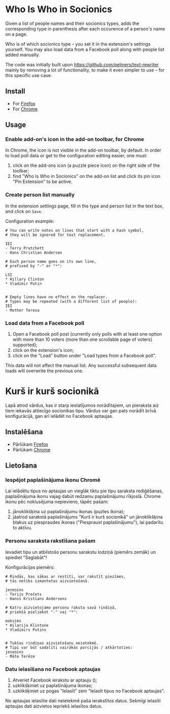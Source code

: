 # Who Is Who in Socionics

Given a list of people names and their socionics types, adds the corresponding type in parenthesis after each occurence of a person's name on a page.

Who is of which socionics type – you set it in the extension's settings yourself. You may also load data from a Facebook poll along with people list added manually.

The code was initially built upon https://github.com/pelmers/text-rewriter mainly by removing a lot of functionality, to make it even simpler to use – for this specific use case.

## Install

* For [Firefox](https://addons.mozilla.org/en-US/firefox/addon/who-is-who-in-socionics/)
* For [Chrome](https://chrome.google.com/webstore/detail/who-is-who-in-socionics/edgafhhkoaeojfhofmfnkffppnjbboli?hl=en)

## Usage

### Enable add-on's icon in the add-on toolbar, for Chrome

In Chrome, the icon is not visible in the add-on toolbar, by default. In order to load poll data or get to the configuration editing easier, one must:
1. click on the add-ons icon (a puzzle piece icon) on the right side of the toolbar;
2. find "Who Is Who in Socionics" on the add-on list and click its pin icon "Pin Extension" to be active.

### Create person list manually

In the extension settings page, fill in the type and person list in the text box, and click on `Save`.

Configuration example:

```
# You can write notes on lines that start with a hash symbol,
# they will be ignored for text replacement.

IEI
- Terry Pratchett
- Hans Christian Andersen

# Each person name goes on its own line,
# prefixed by "-" or "*":

LSI
* Hillary Clinton
* Vladimir Putin


# Empty lines have no effect on the replacer.
# Types may be repeated (with a different list of people):
IEI
- Mother Teresa
```

### Load data from a Facebook poll

1. Open a Facebook poll post (currently only polls with at least one option with more than 10 voters (more than one scrollable page of voters) supported);
2. click on the extension's icon;
3. click on the "Load" button under "Load types from a Facebook poll".

This data will not affect the manual list. Any successful subsequent data loads will overwrite the previous one.

# Kurš ir kurš socionikā

Lapā atrod vārdus, kas ir starp iestatījumos norādītajiem, un pieraksta aiz tiem iekavās attiecīgo socionikas tipu. Vārdus var gan pats norādīt brīvā konfigurācijā, gan arī ielādēt no Facebook aptaujas.

## Instalēšana

* Pārlūkam [Firefox](https://addons.mozilla.org/lv/firefox/addon/who-is-who-in-socionics/)
* Pārlūkam [Chrome](https://chrome.google.com/webstore/detail/who-is-who-in-socionics/edgafhhkoaeojfhofmfnkffppnjbboli?hl=lv)

## Lietošana

### Iespējot paplašinājuma ikonu Chromē

Lai ielādētu tipus no aptaujas un vieglāk tiktu pie tipu saraksta rediģēšanas, paplašinājuma ikonu vajag dabūt redzamu paplašinājumu rīkjoslā. Chrome ikonu pēc noklusējuma nepievieno, tāpēc pašam:
1. jānoklikšķina uz paplašinājumu ikonas (puzles ikona);
2. jāatrod sarakstā paplašinājums "Kurš ir kurš socionikā" un jānoklikšķina blakus uz piespraudes ikonas ("Piespraust paplašinājumu"), lai padarītu to aktīvu.

### Personu saraksta rakstīšana pašam

Ievadiet tipu un atbilstošo personu sarakstu lodziņā (piemērs zemāk) un spiediet &quot;Saglabāt&quot;!</p>

Konfigurācijas piemērs:

```
# Rindās, kas sākas ar restīti, var rakstīt piezīmes,
# tās netiks izmantotas aizvietošanā.

jeseņins
- Terijs Prečets
- Hanss Kristians Andersens

# Katru aizvietojamo personu raksta savā rindiņā,
# priekšā pieliekot "-" vai "*":

maksims
* Hilarija Klintone
* Vladimirs Putins


# Tukšas rindiņas aizvietošanu neietekmē.
# Tipi var būt sadalīti vairākās porcijās / atkārtoties:
jeseņins
- Māte Terēze
```

### Datu ielasīšana no Facebook aptaujas

1. Atveriet Facebook ierakstu ar aptauju ();
2. uzklikšķiniet uz paplašinājuma ikonas;
3. uzklikšķiniet uz pogas "Ielasīt" zem "Ielasīt tipus no Facebook aptaujas".

No aptaujas ielasītie dati neietekmē paša ierakstītos datus. Sekmīgi ielasīti aptaujas dati aizvietos iepriekš ielasītos datus.

